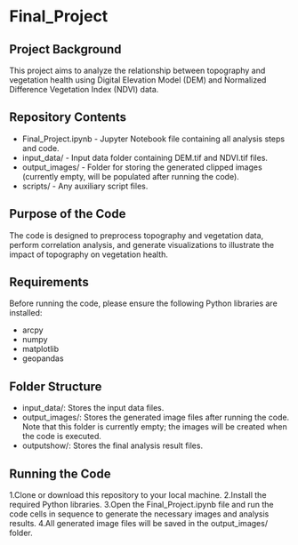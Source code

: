 # Final_Project

## Project Background
This project aims to analyze the relationship between topography and vegetation health using Digital Elevation Model (DEM) and Normalized Difference Vegetation Index (NDVI) data.

## Repository Contents
- Final_Project.ipynb - Jupyter Notebook file containing all analysis steps and code.
- input_data/ - Input data folder containing DEM.tif and NDVI.tif files.
- output_images/ - Folder for storing the generated clipped images (currently empty, will be populated after running the code).
- scripts/ - Any auxiliary script files.

## Purpose of the Code
The code is designed to preprocess topography and vegetation data, perform correlation analysis, and generate visualizations to illustrate the impact of topography on vegetation health.

## Requirements
Before running the code, please ensure the following Python libraries are installed:

- arcpy
- numpy
- matplotlib
- geopandas

## Folder Structure
- input_data/: Stores the input data files.
- output_images/: Stores the generated image files after running the code. Note that this folder is currently empty; the images will be created when the code is executed.
- outputshow/: Stores the final analysis result files.

## Running the Code
1.Clone or download this repository to your local machine.
2.Install the required Python libraries.
3.Open the Final_Project.ipynb file and run the code cells in sequence to generate the necessary images and analysis results.
4.All generated image files will be saved in the output_images/ folder.

